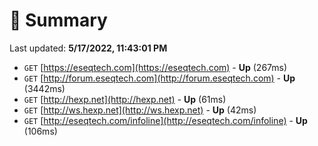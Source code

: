 # 📖 Summary
Last updated: **5/17/2022, 11:43:01 PM**

- `GET` [https://eseqtech.com](https://eseqtech.com) - **Up** (267ms)
- `GET` [http://forum.eseqtech.com](http://forum.eseqtech.com) - **Up** (3442ms)
- `GET` [http://hexp.net](http://hexp.net) - **Up** (61ms)
- `GET` [http://ws.hexp.net](http://ws.hexp.net) - **Up** (42ms)
- `GET` [http://eseqtech.com/infoline](http://eseqtech.com/infoline) - **Up** (106ms)
